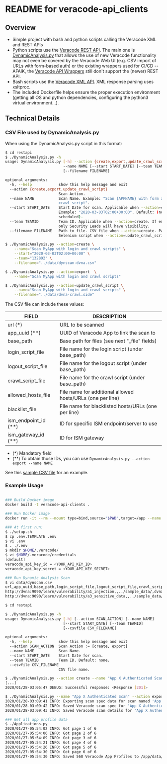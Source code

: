 # README for veracode-api_clients

## Overview

-   Simple project with bash and python scripts calling the Veracode XML and REST APIs
-   Python scripts use the [Veracode REST API](https://help.veracode.com/reader/LMv_dtSHyb7iIxAQznC~9w/TNCmFBcyE6F902_fr9Qz0g). The main one is [DynamicAnalysis.py](./restapi/DynamicAnalysis.py) that allows the use of new Veracode functionality may not even be covered by the Veracode Web UI (e.g. CSV import of URLs with form-based auth) or the existing wrappers used for CI/CD -- AFAIK, the [Veracode API Wrappers](https://help.veracode.com/reader/LMv_dtSHyb7iIxAQznC~9w/Ib32zUpRx3cEwdR3duvUdg) still don't support the (newer) REST API.
-   Bash scripts use the [Veracode XML API](https://help.veracode.com/reader/LMv_dtSHyb7iIxAQznC~9w/SdntedDhtLGc_zmxQ339OA). XML response parsing uses xsltproc.
-   The included Dockerfile helps ensure the proper execution environment (getting all OS and python dependencies, configuring the python3 virtual environment...).

## Technical Details

### CSV File used by DynamicAnalysis.py

When using the DynamicAnalysis.py script in this format:

```bash
$ cd restapi
$ ./DynamicAnalysis.py -h
usage: DynamicAnalysis.py [-h] --action {create,export,update_crawl_script}
                          --name NAME [--start START_DATE] [--team TEAMID]
                          [--filename FILENAME]

optional arguments:
  -h, --help            show this help message and exit
  --action {create,export,update_crawl_script}
                        Scan Action.
  --name NAME           Scan Name. Example: "Scan {APPNAME} with form auth and
                        crawl script".
  --start START_DATE    Start Date for scan. Applicable when --action=create.
                        Example: "2020-03-03T02:00+00:00". Default: (not
                        scheduled).
  --team TEAMID         Team ID. Applicable when --action=create. If empty,
                        only Security Leads will have visibility.
  --filename FILENAME   Path to file. CSV file when --action=create. Path to
                        Selenium script when --action=update_crawl_script.

$ ./DynamicAnalysis.py --action=create \
    --name="Scan MyApp with login and crawl scripts" \
    --start="2020-03-03T02:00+00:00" \
    --team="132892" \
    --filename="../data/dynscan-dvna.csv"

$ ./DynamicAnalysis.py --action=export  \
    --name="Scan MyApp with login and crawl scripts"

$ ./DynamicAnalysis.py --action=update_crawl_script \
    --name="Scan MyApp with login and crawl scripts" \
    --filename="../data/dvna-crawl.side"
```

The CSV file can include these values:

| FIELD                  | DESCRIPTION                                                |
| ---------------------- | ---------------------------------------------------------- |
| url (\*)               | URL to be scanned                                          |
| app_uuid (\*\*)        | UUID of Veracode App to link the scan to                   |
| base_path              | Base path for files (see next "\_file" fields)             |
| login_script_file      | File name for the login script (under base_path)           |
| logout_script_file     | File name for the logout script (under base_path)          |
| crawl_script_file      | File name for the crawl script (under base_path)           |
| allowed_hosts_file     | File name for additional allowed hosts/URLs (one per line) |
| blacklist_file         | File name for blacklisted hosts/URLs (one per line)        |
| ism_endpoint_id (\*\*) | ID for specific ISM endpoint/server to use                 |
| ism_gateway_id (\*\*)  | ID for ISM gateway                                         |

-   (\*) Mandatory field
-   (\*\*) To obtain those IDs, you can use `DynamicAnalysis.py --action export --name NAME`

See this [sample CSV file](sample_data/dynscan-dvna.csv) for an example.

### Example Usage

```bash

### Build Docker image
docker build -t veracode-api-clients .

### Run Docker image
docker run -it --rm --mount type=bind,source="$PWD",target=/app --name veracode-api-clients veracode-api-clients

### At first run:
$ ./setup.sh
$ cp .env.TEMPLATE .env
$ vi .env
$ . ./.env
$ mkdir $HOME/.veracode/
$ vi $HOME/.veracode/credentials
[default]
veracode_api_key_id = <YOUR_API_KEY_ID>
veracode_api_key_secret = <YOUR_API_KEY_SECRET>

### Run Dynamic Analysis Scan
$ vi data/dynscan.csv
url,app_uuid,base_path,login_script_file,logout_script_file,crawl_script_file,allowed_hosts_file,blacklist_file,ism_endpoint_id,ism_gateway_id
http://dvna:9090/learn/vulnerability/a1_injection,,../sample_data/,dvna-login.side,,dvna-A1-Injection.side,dvna-allowed-hosts-a1.txt,dvna-blacklist-a1.txt,,
http://dvna:9090/learn/vulnerability/a3_sensitive_data,,../sample_data/,dvna-login.side,,dvna-A3-SensitiveDataExposure.side,dvna-allowed-hosts-a3.txt,dvna-blacklist-a3.txt,,

$ cd restapi

$ ./DynamicAnalysis.py -h
usage: DynamicAnalysis.py [-h] [--action SCAN_ACTION] [--name NAME]
                          [--start START_DATE] [--team TEAMID]
                          [--csvfile CSV_FILENAME]

optional arguments:
  -h, --help            show this help message and exit
  --action SCAN_ACTION  Scan Action := [create, export]
  --name NAME           Scan Name.
  --start START_DATE    Start Date for scan.
  --team TEAMID         Team ID. Default: none.
  --csvfile CSV_FILENAME
                        CSV file name.

$ ./DynamicAnalysis.py --action create --name "App X Authenticated Scan" --csvfile ../data/dynscan.csv
[...]
2020/01/28-03:05:47 DEBUG: Successful response: <Response [201]>

$ ./DynamicAnalysis.py --name "App X Authenticated Scan" --action export
2020/01/28-03:09:41 INFO: Exporting scan spec data for scan named 'App X Authenticated Scan'
2020/01/28-03:09:42 INFO: Saved Veracode scan spec for 'App X Authenticated Scan' to /app/data/ScanSpec.json
2020/01/28-03:09:43 INFO: Saved Veracode scan details for 'App X Authenticated Scan' to /app/data/ScanDetails.json

### Get all app profile data
$ ./Applications.py
2020/01/27-05:54:02 INFO: Got page 1 of 6
2020/01/27-05:54:06 INFO: Got page 2 of 6
2020/01/27-05:54:09 INFO: Got page 3 of 6
2020/01/27-05:54:21 INFO: Got page 4 of 6
2020/01/27-05:54:26 INFO: Got page 5 of 6
2020/01/27-05:54:30 INFO: Got page 6 of 6
2020/01/27-05:54:30 INFO: Saved 568 Veracode App Profiles to /app/data/Apps.json
```
